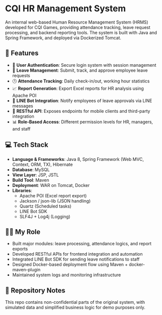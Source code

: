 # CQI HR Management System

An internal web-based Human Resource Management System (HRMS) developed for CQI Games, providing attendance tracking, leave request processing, and backend reporting tools. The system is built with Java and Spring Framework, and deployed via Dockerized Tomcat.

## 🌟 Features

- 👤 **User Authentication**: Secure login system with session management
- 📆 **Leave Management**: Submit, track, and approve employee leave requests
- 🕒 **Attendance Tracking**: Daily check-in/out, working hour statistics
- 📈 **Report Generation**: Export Excel reports for HR analysis using Apache POI
- 🔔 **LINE Bot Integration**: Notify employees of leave approvals via LINE messages
- 🔌 **RESTful API**: Exposes endpoints for mobile clients and third-party integration
- 📊 **Role-Based Access**: Different permission levels for HR, managers, and staff

## 💻 Tech Stack

- **Language & Frameworks**: Java 8, Spring Framework (Web MVC, Context, ORM, TX), Hibernate
- **Database**: MySQL
- **View Layer**: JSP, JSTL
- **Build Tool**: Maven
- **Deployment**: WAR on Tomcat, Docker
- **Libraries**:
  - Apache POI (Excel report export)
  - Jackson / json-lib (JSON handling)
  - Quartz (Scheduled tasks)
  - LINE Bot SDK
  - SLF4J + Log4j (Logging)

## 🧑‍💻 My Role

- Built major modules: leave processing, attendance logics, and report exports
- Developed RESTful APIs for frontend integration and automation
- Integrated LINE Bot SDK for sending leave notifications to staff
- Designed Docker-based deployment flow using Maven + docker-maven-plugin
- Maintained system logs and monitoring infrastructure

## 📂 Repository Notes

This repo contains non-confidential parts of the original system, with simulated data and simplified business logic for demo purposes only.

